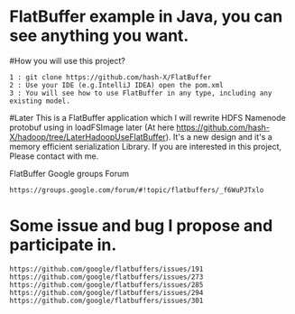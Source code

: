 # FlatBuffer example in Java, you can see anything you want.

#How you will use this project?

    1 : git clone https://github.com/hash-X/FlatBuffer
    2 : Use your IDE (e.g.IntelliJ IDEA) open the pom.xml
    3 : You will see how to use FlatBuffer in any type, including any existing model.

#Later
This is a FlatBuffer application which I will rewrite HDFS Namenode protobuf using in loadFSImage later (At here https://github.com/hash-X/hadoop/tree/LaterHadoopUseFlatBuffer). It's a new design and it's a memory efficient serialization Library. If you are interested in this project, Please contact with me.

FlatBuffer Google groups Forum

    https://groups.google.com/forum/#!topic/flatbuffers/_f6WuPJTxlo
    
# Some issue and bug I propose and participate in.
    https://github.com/google/flatbuffers/issues/191
    https://github.com/google/flatbuffers/issues/273
    https://github.com/google/flatbuffers/issues/285
    https://github.com/google/flatbuffers/issues/294
    https://github.com/google/flatbuffers/issues/301
